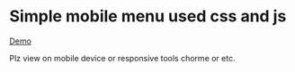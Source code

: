 # Simple mobile menu used css and js

[Demo](https://tltary.github.io/simple-mobile-menu)

Plz view on mobile device or responsive tools chorme or etc.